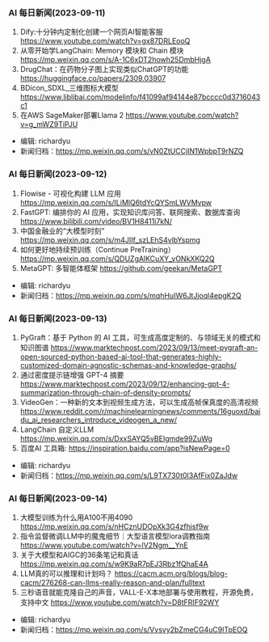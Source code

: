 
### AI 每日新闻(2023-09-11)

1. Dify:十分钟内定制化创建一个网页AI智能客服 https://www.youtube.com/watch?v=gx87DRLEooQ
2. 从零开始学LangChain: Memory 模块和 Chain 模块 https://mp.weixin.qq.com/s/A-1C6xDT2howh25DmbHjgA
3. DrugChat：在药物分子图上实现类似ChatGPT的功能 https://huggingface.co/papers/2309.03907
4. BDicon_SDXL_三维图标大模型 https://www.liblibai.com/modelinfo/f41099af94144e87bcccc0d3716043c1
5. 在AWS SageMaker部署Llama 2 https://www.youtube.com/watch?v=g_mWZ9TiPJU

* 编辑: richardyu
* 新闻归档：https://mp.weixin.qq.com/s/vN0ZtUCCjIN1WpbpT9rNZQ


### AI 每日新闻(2023-09-12)

1. Flowise - 可视化构建 LLM 应用 https://mp.weixin.qq.com/s/ILiMlQ6tdYcQYSmLWVMvpw
2. FastGPT: 编排你的 AI 应用，实现知识库问答、联网搜索、数据库查询 https://www.bilibili.com/video/BV1H8411i7kN/
3. 中国金融业的“大模型时刻” https://mp.weixin.qq.com/s/m4JIIf_szLEhS4vlbYspmg
4. 如何更好地持续预训练（Continue PreTraining） https://mp.weixin.qq.com/s/QDUZgAlKCuXY_vONkXKQ2Q
5. MetaGPT: 多智能体框架 https://github.com/geekan/MetaGPT

* 编辑: richardyu
* 新闻归档：https://mp.weixin.qq.com/s/mqhHuIW6JtJjoql4epgK2Q


### AI 每日新闻(2023-09-13)

1. PyGraft：基于 Python 的 AI 工具，可生成高度定制的、与领域无关的模式和知识图谱 https://www.marktechpost.com/2023/09/13/meet-pygraft-an-open-sourced-python-based-ai-tool-that-generates-highly-customized-domain-agnostic-schemas-and-knowledge-graphs/
2. 通过密度提示链增强 GPT-4 摘要 https://www.marktechpost.com/2023/09/12/enhancing-gpt-4-summarization-through-chain-of-density-prompts/
3. VideoGen：一种新的文本到视频生成方法，可以生成高帧保真度的高清视频 https://www.reddit.com/r/machinelearningnews/comments/16guoxd/baidu_ai_researchers_introduce_videogen_a_new/
4. LangChain 自定义LLM https://mp.weixin.qq.com/s/DxxSAYQ5vBEIgmde99ZuWg
5. 百度AI 工具箱: https://inspiration.baidu.com/app?isNewPage=0

* 编辑: richardyu
* 新闻归档：https://mp.weixin.qq.com/s/L9TX730t0I3AfFix0ZaJdw

### AI 每日新闻(2023-09-14)

1. 大模型训练为什么用A100不用4090 https://mp.weixin.qq.com/s/nHCznUDOpXk3G4zfhisf9w
2. 指令监督微调LLM中的魔鬼细节｜大型语言模型lora调教指南 https://www.youtube.com/watch?v=lV2Ngm__YnE
3. 关于大模型和AIGC的36条笔记和真话 https://mp.weixin.qq.com/s/w9K9aR7pEJ3Rbz1fQhaE4A
4. LLM真的可以推理和计划吗？ https://cacm.acm.org/blogs/blog-cacm/276268-can-llms-really-reason-and-plan/fulltext
5. 三秒语音就能克隆自己的声音，VALL-E-X本地部署与使用教程，开源免费，支持中文 https://www.youtube.com/watch?v=D8tFRIF92WY

* 编辑: richardyu
* 新闻归档：https://mp.weixin.qq.com/s/Vvsvy2bZmeCG4uC9lTpEOQ
